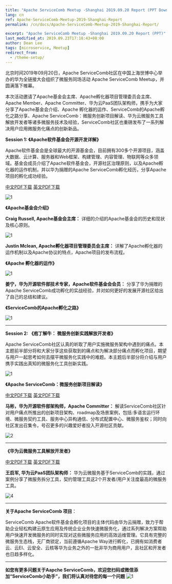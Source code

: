 ```yaml
---
title: "Apache ServiceComb Meetup -Shanghai 2019.09.20 Report (PPT Download)"
lang: cn
ref: Apache-ServiceComb-Meetup-2019-Shanghai-Report
permalink: /cn/docs/Apache-ServiceComb-Meetup-2019-Shanghai-Report/

excerpt: "Apache ServiceComb Meetup -Shanghai 2019.09.20 Report (PPT)"
last_modified_at: 2019.09.23T17:18:43+08:00
author: Dean Lee
tags: [microservice, Meetup]
redirect_from:
  - /theme-setup/
---
```


北京时间2019年09月20日，Apache ServiceComb社区在中国上海世博中心举办的华为全链接大会组织了微服务同场活动 Apache ServiceComb Meetup，并圆满落下帷幕。

本次活动邀请了Apache基金会主席、Apache孵化器项目管理委员会主席、Apache Member、Apache Committer、华为云PaaS团队架构师，携手为大家分享了Apache基金会介绍、Apache 孵化器的运作、ServiceComb的Apache孵化之路分享、Apache ServiceComb：微服务创新项目解读、华为云微服务工具解放开发者等诸多微服务技术及经验，ServiceComb社区也重磅发布了一系列解决用户应用微服务化痛点的创新新品。

**Session 1: 《Apache软件基金会开源开发详解》**   

Apache软件基金会是全球最大的开源基金会，目前拥有300多个开源项目，涵盖大数据、云计算、服务器和Web框架、构建管理、内容管理、物联网等众多领域。基金会成员介绍了Apache软件基金会，开源社区治理原则，以及Apache孵化器的运作机制，并以华为捐赠的Apache ServiceComb孵化经历，分享Apache项目的孵化成功经验。

[中文PDF下载](/assets/slides/20190920/The_Apache_Way_En.pdf)  [英文PDF下载](/assets/slides/20190920/EN/The_Apache_Way_En.pdf)

![1](/assets/images/hc2019/apache.jpg)

**《Apache基金会介绍》** 

**Craig Russell, Apache基金会主席：** 详细的介绍的Apache基金会的历史和现状及核心原则。

![1](/assets/images/hc2019/introduction.jpg)

**Justin Mclean, Apache孵化器项目管理委员会主席：** 详解了Apache孵化器的运作机制以及Apache协议的特点，Apache项目的发布流程。

**《Apache 孵化器的运作》** 

![1](/assets/images/hc2019/process.jpg)

**姜宁，华为开源软件部技术专家，Apache软件基金会会员：** 分享了华为捐赠的Apache ServiceComb成功孵化的实战经验，并对如何更好的发展开源社区给出了自己的总结和建议。

**《ServiceComb的Apache孵化之路》** 

![1](/assets/images/hc2019/incubation.jpg)

---
**Session 2: 《庖丁解牛： 微服务创新实践解放开发者》** 

Apache ServiceComb社区认真的听取了用户实施微服务架构中遇到的痛点。本主题前半部分将和大家分享这些获取到的痛点和为解决部分痛点而孵化项目，期望与用户一起思考如何去摆平微服务化实践中的难题。本主题后半部分将介绍与用户携手实践出真知的微服务化工具创新实践。

![1](/assets/images/hc2019/servicecomb.jpg)

**《Apache ServiceComb：微服务创新项目解读》**     

[中文PDF下载](/assets/slides/20190920/Apache_ServiceComb-Innovative_Microservices.pdf)  [英文PDF下载](/assets/slides/20190920/EN/Apache_ServiceComb-Innovative_Microservices.pdf)

**马彬，华为开源软件部架构师，Apache Committer：** 解读ServiceComb社区针对用户痛点所推出的创新项目架构、roadmap及场景案例，包括:多语言运行环境、微服务契约工具、服务中心异构通信、分布式配置中心、微服务鉴权；同时向社区发出召集令，号召更多的兴趣爱好者投入开源社区贡献。

![2](/assets/images/hc2019/innovative.jpg)

---    
    
**《华为云微服务工具解放开发者》**     

[中文PDF下载](/assets/slides/20190920/HUAWEI_CLOUD_Microservice_Tool_Improves_Development_Efficiency.pdf)  [英文PDF下载](/assets/slides/20190920/EN/HUAWEI_CLOUD_Microservice_Tool_Improves_Development_Efficiency.pdf)

**王启军, 华为云PaaS团队架构师：** 华为云微服务基于ServiceComb的实践，通过案例分享了微服务拆分工具，契约管理工具这2个开发者/用户关注度最高的微服务工具。    

![4](/assets/images/hc2019/efficiency.jpg)

---

**关于Apache ServiceComb 项目**：

ServiceComb Apache软件基金会孵化项目的主体代码由华为云捐赠，致力于帮助企业轻松构建云原生应用及传统企业业务快速微服务化，通过系列解决方案帮助用户快速开发微服务的同时实现对这些微服务应用的高效运维管理。它具有完整的微服务生态栈，无厂商锁定，当前遵循Apache Way进行孵化，已拥有如消费者云、云EI、云安全、云核等华为业务之外的一批非华为商用用户，且社区和开发者也日趋多样化。

---
**如您有更多问题关于Aapche ServiceComb，欢迎您扫码或微信添加“ServiceComb小助手”，我们将认真对待您的每一个问题**
![1](/assets/images/QRcode.png)
